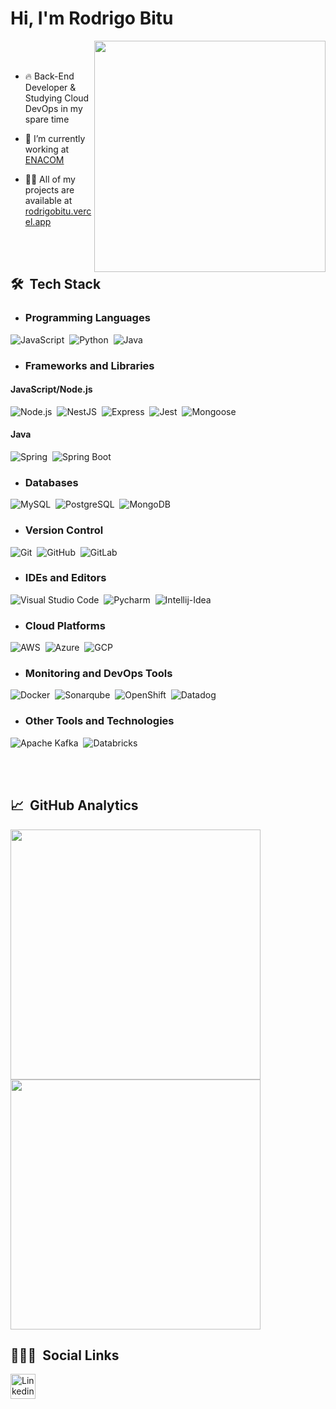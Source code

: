 <h1 align="left">Hi, I'm Rodrigo Bitu</h1>

<img align="right" src="https://github.com/rodbitu/rodbitu/blob/master/undraw_programming_2svr.svg" width="370"/>

<br><br>

- 🔥 Back-End Developer & Studying Cloud DevOps in my spare time

- 🔭 I’m currently working at [ENACOM](https://github.com/ENACOM)

- 👨‍💻 All of my projects are available at [rodrigobitu.vercel.app](https://rodrigobitu.vercel.app/)

<br><br>

## 🛠 &nbsp;Tech Stack
- ### Programming Languages
![JavaScript](https://img.shields.io/badge/-JavaScript-05122A?style=flat&logo=javascript)&nbsp;
![Python](https://img.shields.io/badge/-python-05122A?style=flat&logo=python)&nbsp;
![Java](https://img.shields.io/badge/-Java-05122A?style=flat&logo=openjdk)&nbsp;


- ### Frameworks and Libraries
#### JavaScript/Node.js
![Node.js](https://img.shields.io/badge/-Node.js-05122A?style=flat&logo=node.js)&nbsp;
![NestJS](https://img.shields.io/badge/-NestJS-05122A?style=flat&logo=nestjs)&nbsp;
![Express](https://img.shields.io/badge/-Express-05122A?style=flat&logo=express)&nbsp;
![Jest](https://img.shields.io/badge/-Jest-05122A?style=flat&logo=jest)&nbsp;
![Mongoose](https://img.shields.io/badge/-Mongoose-05122A?style=flat&logo=mongoose)&nbsp;


#### Java
![Spring](https://img.shields.io/badge/-Spring-05122A?style=flat&logo=spring)&nbsp;
![Spring Boot](https://img.shields.io/badge/-Spring%20Boot-05122A?style=flat&logo=springboot)&nbsp;


- ### Databases
![MySQL](https://img.shields.io/badge/-MySQL-05122A?style=flat&logo=MySQL)&nbsp;
![PostgreSQL](https://img.shields.io/badge/-PostgreSQL-05122A?style=flat&logo=PostgreSQL)&nbsp;
![MongoDB](https://img.shields.io/badge/-mongoDB-05122A?style=flat&logo=mongoDB)&nbsp;

- ### Version Control
![Git](https://img.shields.io/badge/-Git-05122A?style=flat&logo=git)&nbsp;
![GitHub](https://img.shields.io/badge/-GitHub-05122A?style=flat&logo=github)&nbsp;
![GitLab](https://img.shields.io/badge/-GitLab-05122A?style=flat&logo=gitlab)&nbsp;

- ### IDEs and Editors
![Visual Studio Code](https://img.shields.io/badge/-Visual%20Studio%20Code-05122A?style=flat&logo=visualstudiocode)&nbsp;
![Pycharm](https://img.shields.io/badge/-Pycharm-05122A?style=flat&logo=pycharm)&nbsp;
![Intellij-Idea](https://img.shields.io/badge/-Intellij-05122A?style=flat&logo=intellij-idea)&nbsp;

- ### Cloud Platforms
![AWS](https://img.shields.io/badge/-AWS-05122A?style=flat&logo=Amazon)&nbsp;
![Azure](https://img.shields.io/badge/-Azure-05122A?style=flat&logo=Microsoft)&nbsp;
![GCP](https://img.shields.io/badge/-GCP-05122A?style=flat&logo=Google)&nbsp;

- ### Monitoring and DevOps Tools
![Docker](https://img.shields.io/badge/-Docker-05122A?style=flat&logo=docker)&nbsp;
![Sonarqube](https://img.shields.io/badge/-Sonarqube-05122A?style=flat&logo=Sonarqube)&nbsp;
![OpenShift](https://img.shields.io/badge/-OpenShift-05122A?style=flat&logo=redhat)&nbsp;
![Datadog](https://img.shields.io/badge/-Datadog-05122A?style=flat&logo=datadog)&nbsp;

- ### Other Tools and Technologies
![Apache Kafka](https://img.shields.io/badge/-Apache%20Kafka-05122A?style=flat&logo=apachekafka)&nbsp;
![Databricks](https://img.shields.io/badge/-Databricks-05122A?style=flat&logo=databricks)&nbsp;

<br><br>

## 📈 &nbsp;GitHub Analytics

<a href="https://github.com/anuraghazra/github-readme-stats">
  <img align="center" src="https://github-readme-stats.vercel.app/api/top-langs/?username=rodbitu&layout=compact&theme=blue-green" width="400"/>
</a>
<a href="https://github.com/anuraghazra/convoychat">
  <img align="center" src="https://github-readme-stats.vercel.app/api?username=rodbitu&line_height=27&show_icons=true&count_private=true&theme=blue-green" width="400"/>
</a>

## 👨🏽‍💻 &nbsp;Social Links

<a target="_blank" href="https://www.linkedin.com/in/rodrigo-bitu-de-moraes-366037191/">
  <img align="left" alt="Linkedin" width="40px" src="https://github.com/rodbitu/rodbitu/blob/master/linkedin.svg" />
</a>
